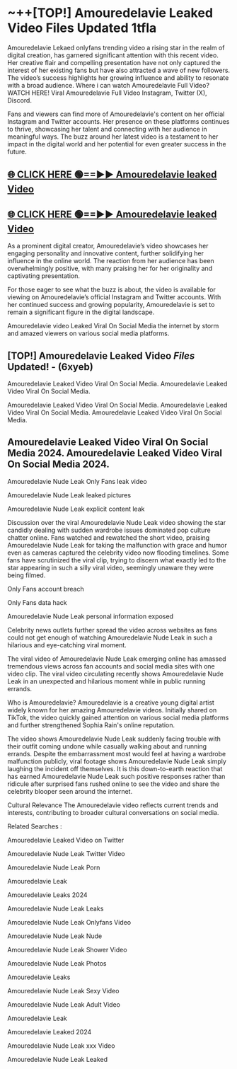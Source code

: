 # ~++[TOP!] Amouredelavie Leaked Video Files Updated 1tfla

 Amouredelavie Lekaed onlyfans trending video a rising star in the realm of digital creation, has garnered significant attention with this recent video. Her creative flair and compelling presentation have not only captured the interest of her existing fans but have also attracted a wave of new followers. The video’s success highlights her growing influence and ability to resonate with a broad audience.
Where i can watch  Amouredelavie Full Video? WATCH HERE! Viral  Amouredelavie Full Video Instagram, Twitter (X), Discord.


Fans and viewers can find more of  Amouredelavie's content on her official Instagram and Twitter accounts. Her presence on these platforms continues to thrive, showcasing her talent and connecting with her audience in meaningful ways. The buzz around her latest video is a testament to her impact in the digital world and her potential for even greater success in the future.


## [🌐 CLICK HERE 🟢==►►  Amouredelavie leaked Video ](https://onlyclips.site?title=Amouredelavie&ref=git)

## [🌐 CLICK HERE 🟢==►►  Amouredelavie leaked Video ](https://onlyclips.site?title=Amouredelavie&ref=git)


As a prominent digital creator,  Amouredelavie’s video showcases her engaging personality and innovative content, further solidifying her influence in the online world. The reaction from her audience has been overwhelmingly positive, with many praising her for her originality and captivating presentation.

For those eager to see what the buzz is about, the video is available for viewing on  Amouredelavie’s official Instagram and Twitter accounts. With her continued success and growing popularity,  Amouredelavie is set to remain a significant figure in the digital landscape.


  Amouredelavie video Leaked Viral On Social Media the internet by storm and amazed viewers on various social media platforms.


## [TOP!]  Amouredelavie Leaked Video *Files* Updated! - (6xyeb) 

 Amouredelavie Leaked Video Viral On Social Media. Amouredelavie Leaked Video Viral On Social Media.

 Amouredelavie Leaked Video Viral On Social Media. Amouredelavie Leaked Video Viral On Social Media. Amouredelavie Leaked Video Viral On Social Media.


##  Amouredelavie Leaked Video Viral On Social Media 2024. Amouredelavie Leaked Video Viral On Social Media 2024.
 Amouredelavie Nude Leak Only Fans leak video

 Amouredelavie Nude Leak leaked pictures

 Amouredelavie Nude Leak explicit content leak

Discussion over the viral  Amouredelavie Nude Leak video showing the star candidly dealing with sudden wardrobe issues dominated pop culture chatter online. Fans watched and rewatched the short video, praising  Amouredelavie Nude Leak for taking the malfunction with grace and humor even as cameras captured the celebrity video now flooding timelines. Some fans have scrutinized the viral clip, trying to discern what exactly led to the star appearing in such a silly viral video, seemingly unaware they were being filmed.


Only Fans account breach

Only Fans data hack

 Amouredelavie Nude Leak personal information exposed

Celebrity news outlets further spread the video across websites as fans could not get enough of watching  Amouredelavie Nude Leak in such a hilarious and eye-catching viral moment.


The viral video of  Amouredelavie Nude Leak emerging online has amassed tremendous views across fan accounts and social media sites with one video clip. The viral video circulating recently shows  Amouredelavie Nude Leak in an unexpected and hilarious moment while in public running errands.


Who is  Amouredelavie?  Amouredelavie is a creative young digital artist widely known for her amazing  Amouredelavie videos. Initially shared on TikTok, the video quickly gained attention on various social media platforms and further strengthened Sophia Rain's online reputation.

The video shows  Amouredelavie Nude Leak suddenly facing trouble with their outfit coming undone while casually walking about and running errands. Despite the embarrassment most would feel at having a wardrobe malfunction publicly, viral footage shows  Amouredelavie Nude Leak simply laughing the incident off themselves. It is this down-to-earth reaction that has earned  Amouredelavie Nude Leak such positive responses rather than ridicule after surprised fans rushed online to see the video and share the celebrity blooper seen around the internet.

Cultural Relevance The  Amouredelavie video reflects current trends and interests, contributing to broader cultural conversations on social media.

Related Searches :

 Amouredelavie Leaked Video on Twitter

 Amouredelavie Nude Leak Twitter Video

 Amouredelavie Nude Leak Porn

 Amouredelavie Leak 

 Amouredelavie Leaks 2024

 Amouredelavie Nude Leak Leaks

 Amouredelavie Nude Leak Onlyfans Video

 Amouredelavie Nude Leak Nude

 Amouredelavie Nude Leak Shower Video

 Amouredelavie Nude Leak Photos

 Amouredelavie Leaks

 Amouredelavie Nude Leak Sexy Video

 Amouredelavie Nude Leak Adult Video

 Amouredelavie Leak

 Amouredelavie Leaked 2024

 Amouredelavie Nude Leak xxx Video

 Amouredelavie Nude Leak Leaked